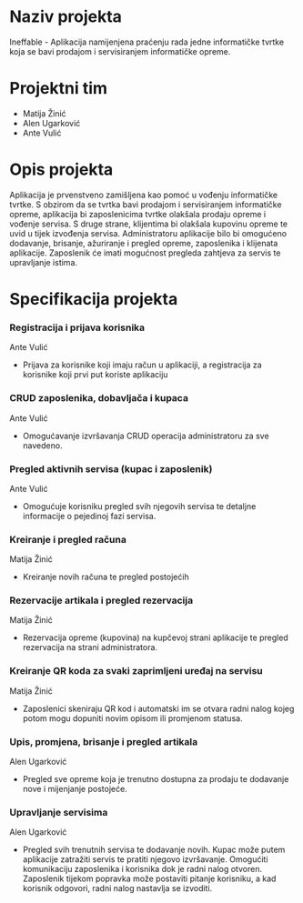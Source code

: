 # Naziv projekta
Ineffable - Aplikacija namijenjena praćenju rada jedne informatičke tvrtke koja se bavi prodajom i
servisiranjem informatičke opreme.

# Projektni tim

* Matija Žinić
* Alen Ugarković
* Ante Vulić

# Opis projekta
Aplikacija je prvenstveno zamišljena kao pomoć u vođenju informatičke tvrtke. S obzirom da se tvrtka bavi prodajom i servisiranjem informatičke opreme, aplikacija bi zaposlenicima tvrtke olakšala prodaju opreme i vođenje servisa. S druge strane, klijentima bi olakšala kupovinu opreme te uvid u tijek izvođenja servisa. Administratoru aplikacije bilo bi 
omogućeno dodavanje, brisanje, ažuriranje i pregled opreme, zaposlenika i klijenata aplikacije. Zaposlenik će imati mogućnost pregleda zahtjeva za servis te upravljanje istima.

# Specifikacija projekta

### Registracija i prijava korisnika
Ante Vulić
* Prijava za korisnike koji imaju račun u aplikaciji, a registracija za korisnike koji prvi put koriste
aplikaciju
### CRUD zaposlenika, dobavljača i kupaca
Ante Vulić
* Omogućavanje izvršavanja CRUD operacija administratoru za sve navedeno. 
### Pregled aktivnih servisa (kupac i zaposlenik)
Ante Vulić
* Omogućuje korisniku pregled svih njegovih servisa te detaljne informacije o pejedinoj fazi servisa.

### Kreiranje i pregled računa
Matija Žinić
* Kreiranje novih računa te pregled postojećih
### Rezervacije artikala i pregled rezervacija
Matija Žinić
* Rezervacija opreme (kupovina) na kupčevoj strani aplikacije te pregled rezervacija na strani administratora.
### Kreiranje QR koda za svaki zaprimljeni uređaj na servisu 
Matija Žinić
* Zaposlenici skeniraju QR kod i automatski im se otvara radni nalog kojeg potom mogu dopuniti novim opisom ili promjenom statusa.

### Upis, promjena, brisanje i pregled artikala
Alen Ugarković
* Pregled sve opreme koja je trenutno dostupna za prodaju te dodavanje nove i mijenjanje postojeće.
### Upravljanje servisima
Alen Ugarković
* Pregled svih trenutnih servisa te dodavanje novih. Kupac može putem aplikacije zatražiti servis te pratiti njegovo izvršavanje. Omogućiti komunikaciju zaposlenika i korisnika dok je radni nalog otvoren. Zaposlenik tijekom popravka može postaviti pitanje korisniku, a kad korisnik odgovori, radni nalog nastavlja se izvoditi.
